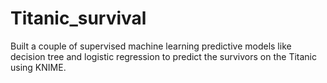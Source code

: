# Titanic_survival
Built a couple of supervised machine learning predictive models like decision tree and logistic regression to predict the survivors on the Titanic using KNIME.
